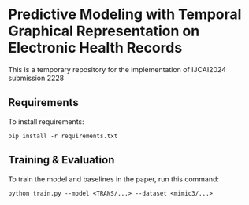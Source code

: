 # Predictive Modeling with Temporal Graphical Representation on Electronic Health Records

This is a temporary repository for the implementation of IJCAI2024 submission 2228

## Requirements

To install requirements:

```setup
pip install -r requirements.txt
```

## Training & Evaluation

To train the model and baselines in the paper, run this command:

```train
python train.py --model <TRANS/...> --dataset <mimic3/...>
```

